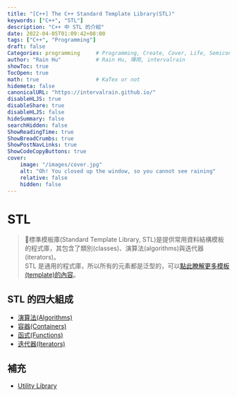 ```yaml
---
title: "[C++] The C++ Standard Template Library(STL)"
keywords: ["C++", "STL"]
description: "C++ 中 STL 的介紹"
date: 2022-04-05T01:09:42+08:00
tags: ["C++", "Programming"]
draft: false
Categories: programming     # Programming, Create, Cover, Life, Semiconductor, Leetcode, Logic Design, Daily, OS, CS50, CA
author: "Rain Hu"           # Rain Hu, 陣雨, intervalrain
showToc: true
TocOpen: true
math: true                  # KaTex or not
hidemeta: false
canonicalURL: "https://intervalrain.github.io/"
disableHLJS: true
disableShare: true
disableHLJS: false
hideSummary: false
searchHidden: false
ShowReadingTime: true
ShowBreadCrumbs: true
ShowPostNavLinks: true
ShowCodeCopyButtons: true
cover:
    image: "/images/cover.jpg"
    alt: "Oh! You closed up the window, so you cannot see raining"
    relative: false
    hidden: false
---
```



# STL
> 標準模板庫(Standard Template Library, STL)是提供常用資料結構模板的程式庫，其包含了類別(classes)、演算法(algorithms)與迭代器(iterators)。  
> STL 是通用的程式庫，所以所有的元素都是泛型的，可以[點此瞭解更多模板(template)的內容](https://www.geeksforgeeks.org/templates-cpp/)。

## STL 的四大組成
+ [演算法(Algorithms)](/c++/stl_algo)
+ [容器(Containers)](/c++/stl_container)
+ [函式(Functions)](/c++/stl_function)
+ [迭代器(Iterators)](/c++/stl_iterator)
## 補充
+ [Utility Library](/c++/stl_util)